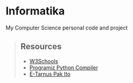 # Informatika
My Computer Science personal code and project

> ## Resources
> - [W3Schools](https://www.programiz.com/python-programming/online-compiler/)
> - [Programiz Python Compiler](https://www.w3schools.com/python/)
> - [E-Tarnus Pak Ito](https://etarnus.tarunanusantara.sch.id/course/view.php?id=127)
>


